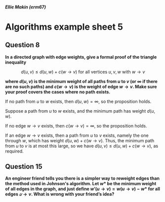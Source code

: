 ##### Ellie Makin (erm67)

# Algorithms example sheet 5

## Question 8

**In a directed graph with edge weights, give a formal proof of the triangle inequality**

$$
\text{
$d(u,v) \le d(u,w) + c(w \rightarrow v)$ for all vertices $u,v,w$ with $w\rightarrow v$
}
$$

**where $d(u,v)$ is the minimum weight of all paths from $u$ to $v$ (or $\infty$ if there are no such paths) and $c(w \rightarrow v)$ is the weight of edge $w \rightarrow v$. Make sure your proof covers the cases where no path exists.**

If no path from $u$ to $w$ exists, then $d(u, w) = \infty$, so the proposition holds.

Suppose a path from $u$ to $w$ exists, and the minimum path has weight $d(u,w)$.

If no edge $w \rightarrow v$ exists, then $c(w \rightarrow v) = \infty$, so the proposition holds.

If an edge $w \rightarrow v$ exists, then a path from $u$ to $v$ exists, namely the one through $w$, which has weight $d(u, w) + c(w \rightarrow v)$. Thus, the minimum path from $u$ to $v$ is at most this large, so we have $d(u, v) \le d(u, w) + c(w \rightarrow v)$, as required.

## Question 15

**An engineer friend tells you there is a simpler way to reweight edges than the method used in Johnson's algorithm. Let $w*$ be the minimum weight of all edges in the graph, and just define $w'(u \rightarrow v) = w(u \rightarrow v) - w*$ for all edges $𝑢 \rightarrow v$. What is wrong with your friend’s idea?**

